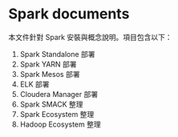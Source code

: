 # Spark documents
本文件針對 Spark 安裝與概念說明。項目包含以下：

1. Spark Standalone 部署
2. Spark YARN 部署
3. Spark Mesos 部署
4. ELK 部署
5. Cloudera Manager 部署
6. Spark SMACK 整理
7. Spark Ecosystem 整理
8. Hadoop Ecosystem 整理




